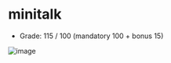 # minitalk
* Grade: 115 / 100 (mandatory 100 + bonus 15)

![image](https://postfiles.pstatic.net/MjAyMTA2MjRfMjI5/MDAxNjI0NTE2MTAwODk3.6g-5VAdqhC55sM1iCdENrPC5Hfea4zoBUSzXqRUx5yEg.aUqKrKdKGFxlKaLPdiYH0Qznu5A-fMWz0mK5WUNhVCUg.GIF.kkyy0126/ezgif.com-gif-maker_(1).gif?type=w773)
